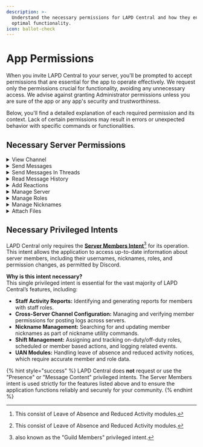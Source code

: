 ```yaml
---
description: >-
  Understand the necessary permissions for LAPD Central and how they ensure
  optimal functionality.
icon: ballot-check
---
```


# App Permissions

When you invite LAPD Central to your server, you'll be prompted to accept permissions that are essential for the app to operate effectively. We request only the permissions crucial for functionality, avoiding any unnecessary access. We advise against granting Administrator permissions unless you are sure of the app or any app's security and trustworthiness.

Below, you'll find a detailed explanation of each required permission and its context. Lack of certain permissions may result in errors or unexpected behavior with specific commands or functionalities.

## **Necessary Server Permissions**

<details>

<summary>View Channel</summary>

**Purpose**\
Almost required by every Discord application and became a standard. This permission allows LAPD Central to access text, thread, and voice channels (though voice is not used) within your server, enabling the app to read necessary channel information and messages. We only read and process messages that mention the client user for application configuration, specifically to select channels or threads as logging destinations.

**Use Cases**\
The primary use of this permission is to designate _and_ utilize text channels or threads for logging activities, including but not limited to:

* [**UAN Modules**](#user-content-fn-1)[^1]**:** Log and post user activity notices and events.
* **Duty Activities Module:** Log and post citations, incident reports, and arrests.
* **Shift Management Module:** Log shift events to designated channels or threads.

</details>

<details>

<summary>Send Messages</summary>

**Purpose**\
Allows LAPD Central to send messages in channels and threads, providing responses, notifications, logs, and confirmations to users.

**Use Cases**

* Post logs and notifications.
* Respond to user commands and requests.

- Send confirmations for actions like role assignments or shift changes.

</details>

<details>

<summary>Send Messages In Threads</summary>

**Purpose:**\
Enables sending messages in thread channels for logging, notifications, or thread-based features.

**Use Cases:**\
Similar to the Send Messages permission. Disregard if threads are not used for logging or user-submitted requests.

</details>

<details>

<summary>Read Message History</summary>

**Purpose:**\
Allows the app to read its previously sent messages for context in updating user requests or other interactive features.

**Use Cases:**

* [**UAN Modules**](#user-content-fn-1)[^1]**:** Update the status of a user-submitted request based on the reviewer's decision.

</details>

<details>

<summary>Add Reactions</summary>

**Purpose:**\
Adding reactions for interactive prompts, confirmations, or pagination controls.

**Use Cases:**

* Incorporating reactions for interactive prompts

- Confirmations such as setting up a destination logging channel or thread using text format instead of selecting destination using regular select menus.

</details>

<details>

<summary>Manage Server</summary>

**Purpose**\
Grants the application access to server settings, including automoderation rules.

**Use Cases**\
Used solely to access automoderation rules for enforcing them on user-inputted text via application forms. You may and are totally free to revoke this permission, but doing so will prevent the application from enforcing the server's automoderation rules.

</details>

<details>

<summary>Manage Roles</summary>

**Purpose:**\
Permits the app to assign or remove roles from members.

**Use Case:**

* Assign or remove LOA/RA roles.
* Restore roles from backups.
* Manage shift roles for members.
* Utility commands `role-persist add` and `remove`

</details>

<details>

<summary>Manage Nicknames</summary>

**Purpose:**\
Allows changing member nicknames for automated formatting purposes.

**Use Case:**\
Reformatting nicknames with the `/nicknames replace` command. Additional features may be developed in the future.

</details>

<details>

<summary>Attach Files</summary>

**Purpose:**\
Enables the app to send files as message attachments, such as exporting logs, reports, backups, or directly attaching images to prompts or records whenever needed.

**Use Cases:**

* Attaching images to prompts and log records.
* Attaching imported shift data file when logging shift data import.

</details>

## Necessary Privileged Intents

LAPD Central only requires the [**Server Members Intent**](#user-content-fn-2)[^2] for its operation. This intent allows the application to access up-to-date information about server members, including their usernames, nicknames, roles, and permission changes, as permitted by Discord.

**Why is this intent necessary?**\
This single privileged intent is essential for the vast majority of LAPD Central’s features, including:

* **Staff Activity Reports:** Identifying and generating reports for members with staff roles.
* **Cross-Server Channel Configuration:** Managing and verifying member permissions for posting logs across servers.
* **Nickname Management:** Searching for and updating member nicknames as part of nickname utility commands.
* **Shift Management:** Assigning and tracking on-duty/off-duty roles, scheduled or member based actions, and logging related events.
* **UAN Modules:** Handling leave of absence and reduced activity notices, which require accurate member and role data.

{% hint style="success" %}
LAPD Central does **not** request or use the "Presence" or "Message Content" privileged intents. The Server Members intent is used strictly for the features listed above and to ensure the application functions reliably and securely for your community.
{% endhint %}

[^1]: This consist of Leave of Absence and Reduced Activity modules.

[^2]: also known as the "Guild Members" privileged intent.
